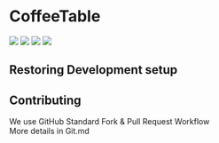 # CoffeeTable
[![](https://img.shields.io/github/release/Boilerr/Coffee-Table-REST.svg)](https://github.com/Boilerr/Coffee-Table-REST/releases)
[![](https://img.shields.io/github/issues/Boilerr/Coffee-Table-REST.svg)](https://github.com/Boilerr/Coffee-Table-REST/issues) 
[![](https://img.shields.io/github/forks/Boilerr/Coffee-Table-REST.svg)](https://github.com/Boilerr/Coffee-Table-REST/network) 
[![](https://img.shields.io/github/stars/Boilerr/Coffee-Table-REST.svg)](https://github.com/Boilerr/Coffee-Table-REST/stargazers) 


## Restoring Development setup
 
 
## Contributing
We use GitHub Standard Fork & Pull Request Workflow  
More details in Git.md
